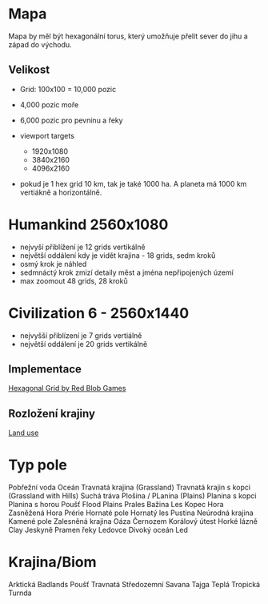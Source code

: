 # Mapa

Mapa by měl být hexagonální torus, který umožňuje přelít sever do jihu a západ do východu.

## Velikost

- Grid: 100x100 = 10,000 pozic
- 4,000 pozic moře
- 6,000 pozic pro pevninu a řeky
- viewport targets
    - 1920x1080
    - 3840x2160
    - 4096x2160

- pokud je 1 hex grid 10 km, tak je také 1000 ha. A planeta má 1000 km vertiákně a horizontálně.

# Humankind 2560x1080
- nejvyší přiblížení je 12 grids vertikálně
- největší oddálení kdy je vidět krajina - 18 grids, sedm kroků
- osmý krok je náhled
- sedmnáctý krok zmizí detaily měst a jména nepřipojených území
- max zoomout 48 grids, 28 kroků

# Civilization 6 - 2560x1440
- nejvyšší přiblízení je 7 grids vertiálně
- největší oddálení je 20 grids vertikálně

## Implementace
[Hexagonal Grid by Red Blob Games](https://www.redblobgames.com/grids/hexagons/)

## Rozložení krajiny
[Land use](https://ourworldindata.org/land-use)
# Typ pole
Pobřežní voda
Oceán
Travnatá krajina (Grassland)
Travnatá krajin s kopci (Grassland with Hills)
Suchá tráva
Plošina / PLanina (Plains)
Planina s kopci
Planina s horou
Poušť
Flood Plains
Prales
Bažina
Les
Kopec
Hora
Zasněžená Hora
Prérie
Hornaté pole
Hornatý les
Pustina
Neúrodná krajina
Kamené pole
Zalesněná krajina
Oáza
Černozem
Korálový útest
Horké lázně
Clay
Jeskyně
Pramen řeky
Ledovce
Divoký oceán
Led

# Krajina/Biom
Arktická
Badlands
Poušť
Travnatá
Středozemní
Savana
Tajga
Teplá
Tropická
Turnda